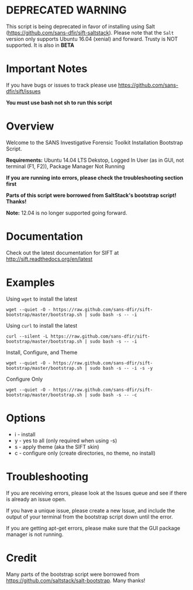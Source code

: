 # DEPRECATED WARNING

This script is being deprecated in favor of installing using Salt (https://github.com/sans-dfir/sift-saltstack). Please note that the `Salt` version only supports Ubuntu 16.04 (xenial) and forward. Trusty is NOT supported. It is also in **BETA**

# Important Notes

If you have bugs or issues to track please use https://github.com/sans-dfir/sift/issues

**You must use bash not sh to run this script**

# Overview 
Welcome to the SANS Investigative Forensic Toolkit Installation Bootstrap Script. 

**Requirements:** Ubuntu 14.04 LTS Dekstop, Logged In User (as in GUI, not terminal (F1, F2)), Package Manager Not Running

**If you are running into errors, please check the troubleshooting section first**

**Parts of this script were borrowed from SaltStack's bootstrap script! Thanks!**

**Note:** 12.04 is no longer supported going forward.

Documentation
=============
Check out the latest documentation for SIFT at http://sift.readthedocs.org/en/latest


Examples
========
Using `wget` to install the latest 

```
wget --quiet -O - https://raw.github.com/sans-dfir/sift-bootstrap/master/bootstrap.sh | sudo bash -s -- -i
```

Using `curl` to install the latest
```
curl --silent -L https://raw.github.com/sans-dfir/sift-bootstrap/master/bootstrap.sh | sudo bash -s -- -i
```

Install, Configure, and Theme

```
wget --quiet -O - https://raw.github.com/sans-dfir/sift-bootstrap/master/bootstrap.sh | sudo bash -s -- -i -s -y
```

Configure Only

```
wget --quiet -O - https://raw.github.com/sans-dfir/sift-bootstrap/master/bootstrap.sh | sudo bash -s -- -c
```

Options
=======
* i - install
* y - yes to all (only required when using -s)
* s - apply theme (aka the SIFT skin)
* c - configure only (create directories, no theme, no install)

Troubleshooting
===============
If you are receiving errors, please look at the Issues queue and see if there is already an issue open.

If you have a unique issue, please create a new Issue, and include the output of your terminal from the bootstrap script down until the error.

If you are getting apt-get errors, please make sure that the GUI package manager is not running.

Credit
======
Many parts of the bootstrap script were borrowed from https://github.com/saltstack/salt-bootstrap. Many thanks!
